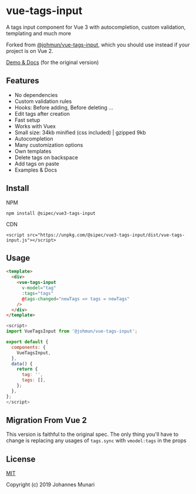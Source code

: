 # vue-tags-input

A tags input component for Vue 3 with autocompletion, custom validation, templating and much more

Forked from [@johmun/vue-tags-input](https://www.npmjs.com/package/@johmun/vue-tags-input), which you should use instead if your project is on Vue 2. 

[Demo & Docs](http://www.vue-tags-input.com) (for the original version)

## Features

* No dependencies
* Custom validation rules
* Hooks: Before adding, Before deleting ...
* Edit tags after creation
* Fast setup
* Works with Vuex
* Small size: 34kb minified (css included) | gzipped 9kb
* Autocompletion
* Many customization options
* Own templates
* Delete tags on backspace
* Add tags on paste
* Examples & Docs

## Install

NPM
```
npm install @sipec/vue3-tags-input
```

CDN
```
<script src="https://unpkg.com/@sipec/vue3-tags-input/dist/vue-tags-input.js"></script>
```

## Usage

```html
<template>
  <div>
    <vue-tags-input
      v-model="tag"
      :tags="tags"
      @tags-changed="newTags => tags = newTags"
    />
  </div>
</template>
```

```javascript
<script>
import VueTagsInput from '@johmun/vue-tags-input';

export default {
  components: {
    VueTagsInput,
  },
  data() {
    return {
      tag: '',
      tags: [],
    };
  },
};
</script>
```

## Migration From Vue 2

This version is faithful to the original spec. The only thing you'll have to change is replacing any usages of `tags.sync` with `vmodel:tags` in the props

## License

[MIT](https://opensource.org/licenses/MIT)

Copyright (c) 2019 Johannes Munari
